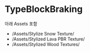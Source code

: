 # TypeBlockBraking
아래 Assets 포함
- /Assets/Stylize Snow Texture/
- /Assets/Stylized Lava PBR Texture/
- /Assets/Stylized Wood Textures/